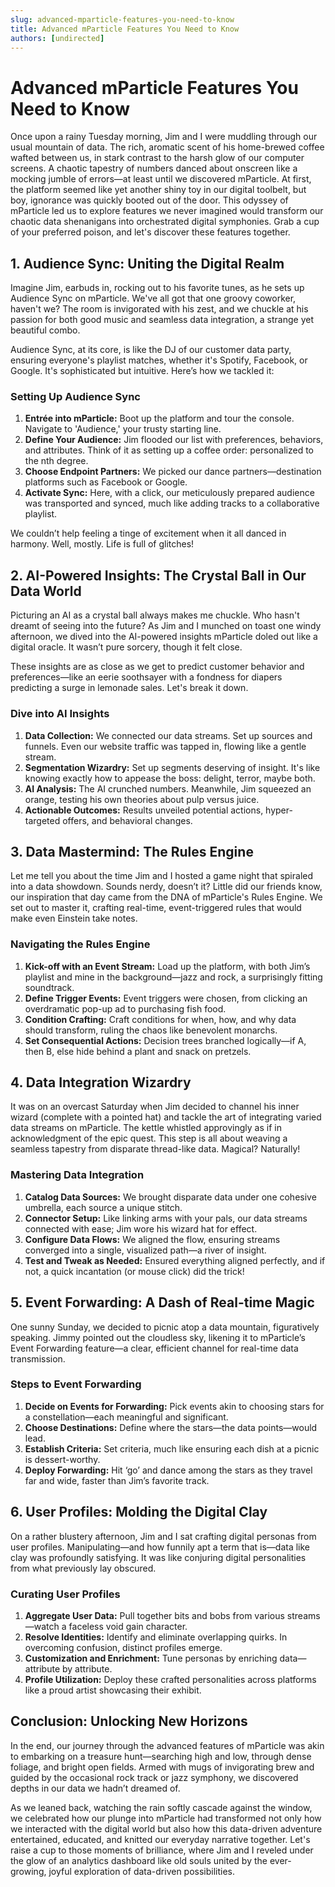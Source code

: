 ```yaml
---
slug: advanced-mparticle-features-you-need-to-know
title: Advanced mParticle Features You Need to Know
authors: [undirected]
---
```



# Advanced mParticle Features You Need to Know

Once upon a rainy Tuesday morning, Jim and I were muddling through our usual mountain of data. The rich, aromatic scent of his home-brewed coffee wafted between us, in stark contrast to the harsh glow of our computer screens. A chaotic tapestry of numbers danced about onscreen like a mocking jumble of errors—at least until we discovered mParticle. At first, the platform seemed like yet another shiny toy in our digital toolbelt, but boy, ignorance was quickly booted out of the door. This odyssey of mParticle led us to explore features we never imagined would transform our chaotic data shenanigans into orchestrated digital symphonies. Grab a cup of your preferred poison, and let's discover these features together.

## 1. Audience Sync: Uniting the Digital Realm

Imagine Jim, earbuds in, rocking out to his favorite tunes, as he sets up Audience Sync on mParticle. We've all got that one groovy coworker, haven't we? The room is invigorated with his zest, and we chuckle at his passion for both good music and seamless data integration, a strange yet beautiful combo.

Audience Sync, at its core, is like the DJ of our customer data party, ensuring everyone's playlist matches, whether it's Spotify, Facebook, or Google. It's sophisticated but intuitive. Here’s how we tackled it:

### Setting Up Audience Sync

1. **Entrée into mParticle:** Boot up the platform and tour the console. Navigate to 'Audience,' your trusty starting line.
2. **Define Your Audience:** Jim flooded our list with preferences, behaviors, and attributes. Think of it as setting up a coffee order: personalized to the nth degree.
3. **Choose Endpoint Partners:** We picked our dance partners—destination platforms such as Facebook or Google.
4. **Activate Sync:** Here, with a click, our meticulously prepared audience was transported and synced, much like adding tracks to a collaborative playlist.

We couldn’t help feeling a tinge of excitement when it all danced in harmony. Well, mostly. Life is full of glitches!

## 2. AI-Powered Insights: The Crystal Ball in Our Data World

Picturing an AI as a crystal ball always makes me chuckle. Who hasn't dreamt of seeing into the future? As Jim and I munched on toast one windy afternoon, we dived into the AI-powered insights mParticle doled out like a digital oracle. It wasn’t pure sorcery, though it felt close.

These insights are as close as we get to predict customer behavior and preferences—like an eerie soothsayer with a fondness for diapers predicting a surge in lemonade sales. Let's break it down.

### Dive into AI Insights

1. **Data Collection:** We connected our data streams. Set up sources and funnels. Even our website traffic was tapped in, flowing like a gentle stream.
2. **Segmentation Wizardry:** Set up segments deserving of insight. It's like knowing exactly how to appease the boss: delight, terror, maybe both.
3. **AI Analysis:** The AI crunched numbers. Meanwhile, Jim squeezed an orange, testing his own theories about pulp versus juice.
4. **Actionable Outcomes:** Results unveiled potential actions, hyper-targeted offers, and behavioral changes.

## 3. Data Mastermind: The Rules Engine

Let me tell you about the time Jim and I hosted a game night that spiraled into a data showdown. Sounds nerdy, doesn’t it? Little did our friends know, our inspiration that day came from the DNA of mParticle's Rules Engine. We set out to master it, crafting real-time, event-triggered rules that would make even Einstein take notes.

### Navigating the Rules Engine

1. **Kick-off with an Event Stream:** Load up the platform, with both Jim’s playlist and mine in the background—jazz and rock, a surprisingly fitting soundtrack.
2. **Define Trigger Events:** Event triggers were chosen, from clicking an overdramatic pop-up ad to purchasing fish food.
3. **Condition Crafting:** Craft conditions for when, how, and why data should transform, ruling the chaos like benevolent monarchs.
4. **Set Consequential Actions:** Decision trees branched logically—if A, then B, else hide behind a plant and snack on pretzels.

## 4. Data Integration Wizardry

It was on an overcast Saturday when Jim decided to channel his inner wizard (complete with a pointed hat) and tackle the art of integrating varied data streams on mParticle. The kettle whistled approvingly as if in acknowledgment of the epic quest. This step is all about weaving a seamless tapestry from disparate thread-like data. Magical? Naturally! 

### Mastering Data Integration

1. **Catalog Data Sources:** We brought disparate data under one cohesive umbrella, each source a unique stitch.
2. **Connector Setup:** Like linking arms with your pals, our data streams connected with ease; Jim wore his wizard hat for effect.
3. **Configure Data Flows:** We aligned the flow, ensuring streams converged into a single, visualized path—a river of insight.
4. **Test and Tweak as Needed:** Ensured everything aligned perfectly, and if not, a quick incantation (or mouse click) did the trick!

## 5. Event Forwarding: A Dash of Real-time Magic

One sunny Sunday, we decided to picnic atop a data mountain, figuratively speaking. Jimmy pointed out the cloudless sky, likening it to mParticle’s Event Forwarding feature—a clear, efficient channel for real-time data transmission.

### Steps to Event Forwarding

1. **Decide on Events for Forwarding:** Pick events akin to choosing stars for a constellation—each meaningful and significant.
2. **Choose Destinations:** Define where the stars—the data points—would lead. 
3. **Establish Criteria:** Set criteria, much like ensuring each dish at a picnic is dessert-worthy.
4. **Deploy Forwarding:** Hit ‘go’ and dance among the stars as they travel far and wide, faster than Jim’s favorite track.

## 6. User Profiles: Molding the Digital Clay

On a rather blustery afternoon, Jim and I sat crafting digital personas from user profiles. Manipulating—and how funnily apt a term that is—data like clay was profoundly satisfying. It was like conjuring digital personalities from what previously lay obscured.

### Curating User Profiles

1. **Aggregate User Data:** Pull together bits and bobs from various streams—watch a faceless void gain character.
2. **Resolve Identities:** Identify and eliminate overlapping quirks. In overcoming confusion, distinct profiles emerge.
3. **Customization and Enrichment:** Tune personas by enriching data—attribute by attribute.
4. **Profile Utilization:** Deploy these crafted personalities across platforms like a proud artist showcasing their exhibit.

## Conclusion: Unlocking New Horizons

In the end, our journey through the advanced features of mParticle was akin to embarking on a treasure hunt—searching high and low, through dense foliage, and bright open fields. Armed with mugs of invigorating brew and guided by the occasional rock track or jazz symphony, we discovered depths in our data we hadn’t dreamed of. 

As we leaned back, watching the rain softly cascade against the window, we celebrated how our plunge into mParticle had transformed not only how we interacted with the digital world but also how this data-driven adventure entertained, educated, and knitted our everyday narrative together. Let's raise a cup to those moments of brilliance, where Jim and I reveled under the glow of an analytics dashboard like old souls united by the ever-growing, joyful exploration of data-driven possibilities.